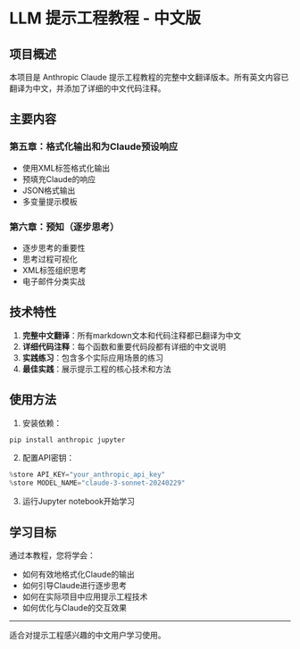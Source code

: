 # LLM 提示工程教程 - 中文版

## 项目概述

本项目是 Anthropic Claude 提示工程教程的完整中文翻译版本。所有英文内容已翻译为中文，并添加了详细的中文代码注释。

## 主要内容

### 第五章：格式化输出和为Claude预设响应
- 使用XML标签格式化输出
- 预填充Claude的响应
- JSON格式输出
- 多变量提示模板

### 第六章：预知（逐步思考）
- 逐步思考的重要性
- 思考过程可视化
- XML标签组织思考
- 电子邮件分类实战

## 技术特性

1. **完整中文翻译**：所有markdown文本和代码注释都已翻译为中文
2. **详细代码注释**：每个函数和重要代码段都有详细的中文说明
3. **实践练习**：包含多个实际应用场景的练习
4. **最佳实践**：展示提示工程的核心技术和方法

## 使用方法

1. 安装依赖：
```bash
pip install anthropic jupyter
```

2. 配置API密钥：
```python
%store API_KEY="your_anthropic_api_key"  
%store MODEL_NAME="claude-3-sonnet-20240229"
```

3. 运行Jupyter notebook开始学习

## 学习目标

通过本教程，您将学会：
- 如何有效地格式化Claude的输出
- 如何引导Claude进行逐步思考
- 如何在实际项目中应用提示工程技术
- 如何优化与Claude的交互效果

---

适合对提示工程感兴趣的中文用户学习使用。


